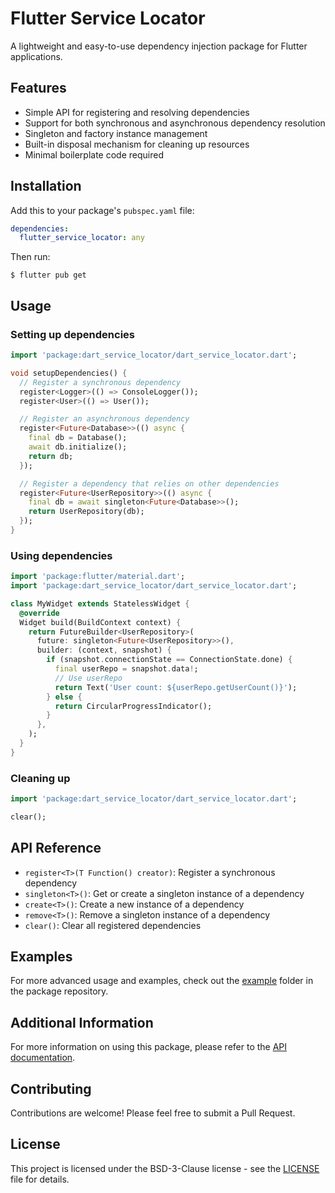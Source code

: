 # Flutter Service Locator

A lightweight and easy-to-use dependency injection package for Flutter applications.

## Features

- Simple API for registering and resolving dependencies
- Support for both synchronous and asynchronous dependency resolution
- Singleton and factory instance management
- Built-in disposal mechanism for cleaning up resources
- Minimal boilerplate code required

## Installation

Add this to your package's `pubspec.yaml` file:

```yaml
dependencies:
  flutter_service_locator: any
```

Then run:

```
$ flutter pub get
```

## Usage

### Setting up dependencies

```dart
import 'package:dart_service_locator/dart_service_locator.dart';

void setupDependencies() {
  // Register a synchronous dependency
  register<Logger>(() => ConsoleLogger());
  register<User>(() => User());

  // Register an asynchronous dependency
  register<Future<Database>>(() async {
    final db = Database();
    await db.initialize();
    return db;
  });

  // Register a dependency that relies on other dependencies
  register<Future<UserRepository>>(() async {
    final db = await singleton<Future<Database>>();
    return UserRepository(db);
  });
}
```

### Using dependencies

```dart
import 'package:flutter/material.dart';
import 'package:dart_service_locator/dart_service_locator.dart';

class MyWidget extends StatelessWidget {
  @override
  Widget build(BuildContext context) {
    return FutureBuilder<UserRepository>(
      future: singleton<Future<UserRepository>>(),
      builder: (context, snapshot) {
        if (snapshot.connectionState == ConnectionState.done) {
          final userRepo = snapshot.data!;
          // Use userRepo
          return Text('User count: ${userRepo.getUserCount()}');
        } else {
          return CircularProgressIndicator();
        }
      },
    );
  }
}
```

### Cleaning up

```dart
import 'package:dart_service_locator/dart_service_locator.dart';

clear();
```

## API Reference

- `register<T>(T Function() creator)`: Register a synchronous dependency
- `singleton<T>()`: Get or create a singleton instance of a dependency
- `create<T>()`: Create a new instance of a dependency
- `remove<T>()`: Remove a singleton instance of a dependency
- `clear()`: Clear all registered dependencies

## Examples

For more advanced usage and examples, check out the [example](example) folder in the package repository.

## Additional Information

For more information on using this package, please refer to the [API documentation](https://pub.dev/documentation/watchable/latest/).

## Contributing

Contributions are welcome! Please feel free to submit a Pull Request.

## License

This project is licensed under the BSD-3-Clause license - see the [LICENSE](LICENSE) file for details.